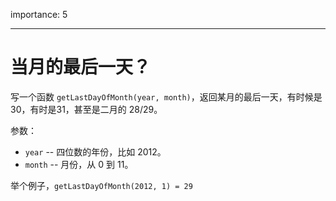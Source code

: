 importance: 5

---

# 当月的最后一天？

写一个函数 `getLastDayOfMonth(year, month)`，返回某月的最后一天，有时候是 30，有时是31，甚至是二月的 28/29。

参数：

- `year` -- 四位数的年份，比如 2012。
- `month` -- 月份，从 0 到 11。

举个例子，`getLastDayOfMonth(2012, 1) = 29`
